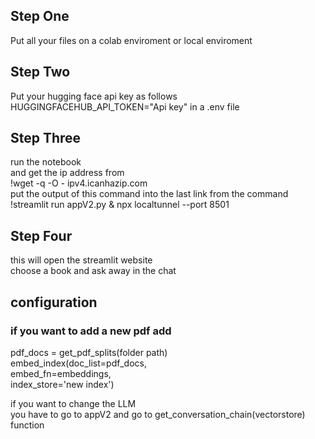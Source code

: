 <h2> Step One </h2>
Put all your files on a colab enviroment or local enviroment

<h2> Step Two </h2>
Put your hugging face api key as follows 
HUGGINGFACEHUB_API_TOKEN="Api key"
in a .env file

<h2> Step Three </h2>
run the notebook  <br>
and get the ip address from <br>
!wget -q -O - ipv4.icanhazip.com <br>
put the output of this command into the last link from the command  <br>
!streamlit run appV2.py & npx localtunnel --port 8501 <br>


<h2>Step Four</h2>
this will open the streamlit website <br>
choose a book and ask away in the chat <br>



<h2> configuration </h2>
<h3>if you want to add a new pdf add </h3>

pdf_docs = get_pdf_splits(folder path)<br>
embed_index(doc_list=pdf_docs,<br>
             embed_fn=embeddings,<br>
            index_store='new index')<br>

if you want to change the LLM <br>
you have to go to appV2 and go to get_conversation_chain(vectorstore) function <br>

